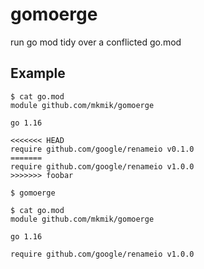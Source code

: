 # gomoerge
run go mod tidy over a conflicted go.mod


## Example

```console
$ cat go.mod
module github.com/mkmik/gomoerge

go 1.16

<<<<<<< HEAD
require github.com/google/renameio v0.1.0
=======
require github.com/google/renameio v1.0.0
>>>>>>> foobar
```

```console
$ gomoerge
```

```console
$ cat go.mod
module github.com/mkmik/gomoerge

go 1.16

require github.com/google/renameio v1.0.0
```

